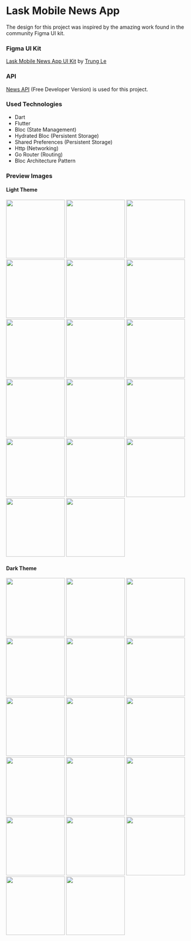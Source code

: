 # Lask Mobile News App

The design for this project was inspired by the amazing work found in the community Figma UI kit.

### Figma UI Kit

[Lask Mobile News App UI Kit](https://www.figma.com/community/file/1232628422702380922/lask-mobile-news-app-ui-kit) by [Trung Le](https://www.figma.com/@lehoaitrungds)

### API

[News API](https://newsapi.org/docs) (Free Developer Version) is used for this project.

### Used Technologies

- Dart
- Flutter
- Bloc (State Management)
- Hydrated Bloc (Persistent Storage)
- Shared Preferences (Persistent Storage)
- Http (Networking)
- Go Router (Routing)
- Bloc Architecture Pattern

### Preview Images

#### Light Theme
<p align="left">
  <img src="https://github.com/PyaeSoneHan246810/flutter_lask_mobile_news_app/assets/106380166/3ad917b3-f49d-460b-8f8c-b19feaf9817a" alt="" width="160" href="https://github.com/PyaeSoneHan246810/flutter_lask_mobile_news_app/assets/106380166/3ad917b3-f49d-460b-8f8c-b19feaf9817a"/>
  <img src="https://github.com/PyaeSoneHan246810/flutter_lask_mobile_news_app/assets/106380166/aa545163-7ec4-4da6-bfa9-1befc87d9cd5" alt="" width="160" href="https://github.com/PyaeSoneHan246810/flutter_lask_mobile_news_app/assets/106380166/3ad917b3-f49d-460b-8f8c-b19feaf9817a"/>
  <img src="https://github.com/PyaeSoneHan246810/flutter_lask_mobile_news_app/assets/106380166/ef3221ff-6540-4db7-a915-fc4d77d35b6b" alt="" width="160" href="https://github.com/PyaeSoneHan246810/flutter_lask_mobile_news_app/assets/106380166/3ad917b3-f49d-460b-8f8c-b19feaf9817a"/>
  <img src="https://github.com/PyaeSoneHan246810/flutter_lask_mobile_news_app/assets/106380166/71230716-c43a-4690-b1c9-0c2ef6f27ce3" alt="" width="160" href="https://github.com/PyaeSoneHan246810/flutter_lask_mobile_news_app/assets/106380166/ef3221ff-6540-4db7-a915-fc4d77d35b6b"/>
  <img src="https://github.com/PyaeSoneHan246810/flutter_lask_mobile_news_app/assets/106380166/5fbe02fd-9b06-43a8-b099-e28fea3ae199" alt="" width="160" href="https://github.com/PyaeSoneHan246810/flutter_lask_mobile_news_app/assets/106380166/f9556770-60e7-4442-9dcc-3ad1b9f82fb7"/>
  <img src="https://github.com/PyaeSoneHan246810/flutter_lask_mobile_news_app/assets/106380166/7e0b4863-07ed-4b84-a9ee-4a155e20bfb6" alt="" width="160" href="https://github.com/PyaeSoneHan246810/flutter_lask_mobile_news_app/assets/106380166/a82508c3-ad08-4edf-bd6f-56b6fdb653d2"/>
  <img src="https://github.com/PyaeSoneHan246810/flutter_lask_mobile_news_app/assets/106380166/0f8ea5ad-8499-4d58-88e7-e628e239fe76" alt="" width="160" href="https://github.com/PyaeSoneHan246810/flutter_lask_mobile_news_app/assets/106380166/3ad917b3-f49d-460b-8f8c-b19feaf9817a"/>
  <img src="https://github.com/PyaeSoneHan246810/flutter_lask_mobile_news_app/assets/106380166/91109d22-eb97-430a-8e76-458c7cbb200c" alt="" width="160" href="https://github.com/PyaeSoneHan246810/flutter_lask_mobile_news_app/assets/106380166/71230716-c43a-4690-b1c9-0c2ef6f27ce3"/>
  <img src="https://github.com/PyaeSoneHan246810/flutter_lask_mobile_news_app/assets/106380166/f7d54fb8-f58f-443c-bf42-cbee96b11217" alt="" width="160" href="https://github.com/PyaeSoneHan246810/flutter_lask_mobile_news_app/assets/106380166/aa545163-7ec4-4da6-bfa9-1befc87d9cd5"/>
  <img src="https://github.com/PyaeSoneHan246810/flutter_lask_mobile_news_app/assets/106380166/aa54e79e-3e53-49b2-8439-3c9c0323231f" alt="" width="160" href="https://github.com/PyaeSoneHan246810/flutter_lask_mobile_news_app/assets/106380166/7e0b4863-07ed-4b84-a9ee-4a155e20bfb6"/>
  <img src="https://github.com/PyaeSoneHan246810/flutter_lask_mobile_news_app/assets/106380166/6975819c-6b6f-4d80-9323-977a450a4757" alt="" width="160" href="https://github.com/PyaeSoneHan246810/flutter_lask_mobile_news_app/assets/106380166/0f8ea5ad-8499-4d58-88e7-e628e239fe76"/>
  <img src="https://github.com/PyaeSoneHan246810/flutter_lask_mobile_news_app/assets/106380166/d5474993-92ca-466e-b118-87ab3085411b" alt="" width="160" href="https://github.com/PyaeSoneHan246810/flutter_lask_mobile_news_app/assets/106380166/91109d22-eb97-430a-8e76-458c7cbb200c"/>
  <img src="https://github.com/PyaeSoneHan246810/flutter_lask_mobile_news_app/assets/106380166/55cb8e9d-b77e-410e-9fd6-421902d69d2b" alt="" width="160" href="https://github.com/PyaeSoneHan246810/flutter_lask_mobile_news_app/assets/106380166/5fbe02fd-9b06-43a8-b099-e28fea3ae199"/>
  <img src="https://github.com/PyaeSoneHan246810/flutter_lask_mobile_news_app/assets/106380166/a82508c3-ad08-4edf-bd6f-56b6fdb653d2" alt="" width="160" href="https://github.com/PyaeSoneHan246810/flutter_lask_mobile_news_app/assets/106380166/f7d54fb8-f58f-443c-bf42-cbee96b11217"/>
  <img src="https://github.com/PyaeSoneHan246810/flutter_lask_mobile_news_app/assets/106380166/f9556770-60e7-4442-9dcc-3ad1b9f82fb7" alt="" width="160" href="https://github.com/PyaeSoneHan246810/flutter_lask_mobile_news_app/assets/106380166/aa545163-7ec4-4da6-bfa9-1befc87d9cd5"/>
  <img src="https://github.com/PyaeSoneHan246810/flutter_lask_mobile_news_app/assets/106380166/7c9ba05d-98b8-458c-8232-28e72e52edec" alt="" width="160" href="https://github.com/PyaeSoneHan246810/flutter_lask_mobile_news_app/assets/106380166/12756461-d03b-4568-85bb-40e2727dd310"/>
  <img src="https://github.com/PyaeSoneHan246810/flutter_lask_mobile_news_app/assets/106380166/12756461-d03b-4568-85bb-40e2727dd310" alt="" width="160" href="https://github.com/PyaeSoneHan246810/flutter_lask_mobile_news_app/assets/106380166/f7d54fb8-f58f-443c-bf42-cbee96b11217"/> 
</p>

#### Dark Theme
<p>
  <img src="https://github.com/PyaeSoneHan246810/flutter_lask_mobile_news_app/assets/106380166/1daba24d-edc4-45eb-9de4-986180e2a050" alt="" width="160"/>
  <img src="https://github.com/PyaeSoneHan246810/flutter_lask_mobile_news_app/assets/106380166/2ef19def-0e39-459f-a3e5-38026b3748ad" alt="" width="160"/>
  <img src="https://github.com/PyaeSoneHan246810/flutter_lask_mobile_news_app/assets/106380166/b460cab5-c64c-4288-b5c4-e35c94cd88e8" alt="" width="160"/>
  <img src="https://github.com/PyaeSoneHan246810/flutter_lask_mobile_news_app/assets/106380166/07e82b13-40da-4086-ace8-5a7c1638e94f" alt="" width="160"/>
  <img src="https://github.com/PyaeSoneHan246810/flutter_lask_mobile_news_app/assets/106380166/2414c930-3b33-4f75-98ff-1745a7e3d794" alt="" width="160"/>
  <img src="https://github.com/PyaeSoneHan246810/flutter_lask_mobile_news_app/assets/106380166/57079978-ff58-4e95-a480-10f1d63689a8" alt="" width="160"/>
  <img src="https://github.com/PyaeSoneHan246810/flutter_lask_mobile_news_app/assets/106380166/46d4abcc-e4b1-42e2-a2ef-32521149c649" alt="" width="160"/>
  <img src="https://github.com/PyaeSoneHan246810/flutter_lask_mobile_news_app/assets/106380166/299d7988-b63a-4b9e-8b52-57fbe3139839" alt="" width="160"/>
  <img src="https://github.com/PyaeSoneHan246810/flutter_lask_mobile_news_app/assets/106380166/17707068-eb5d-468c-9113-47ae95579a98" alt="" width="160"/>
  <img src="https://github.com/PyaeSoneHan246810/flutter_lask_mobile_news_app/assets/106380166/a91691c8-4e92-4929-b607-e93814eef9de" alt="" width="160"/>
  <img src="https://github.com/PyaeSoneHan246810/flutter_lask_mobile_news_app/assets/106380166/7658fb13-7129-426d-ba24-526d1870995a" alt="" width="160"/>
  <img src="https://github.com/PyaeSoneHan246810/flutter_lask_mobile_news_app/assets/106380166/50d80b45-3ea0-4645-aa6d-658aea434220" alt="" width="160"/>
  <img src="https://github.com/PyaeSoneHan246810/flutter_lask_mobile_news_app/assets/106380166/86807528-6e6e-4ea2-9fa0-80349591807f" alt="" width="160"/>
  <img src="https://github.com/PyaeSoneHan246810/flutter_lask_mobile_news_app/assets/106380166/f5786cce-07d3-42d3-aeff-f8020967b685" alt="" width="160"/>
  <img src="https://github.com/PyaeSoneHan246810/flutter_lask_mobile_news_app/assets/106380166/6a8cae64-197b-44c8-be33-89d98c3e6d92" alt="" width="160"/>
  <img src="https://github.com/PyaeSoneHan246810/flutter_lask_mobile_news_app/assets/106380166/8b89fd85-1445-477b-a27a-88999ddb0e35" alt="" width="160"/>
  <img src="https://github.com/PyaeSoneHan246810/flutter_lask_mobile_news_app/assets/106380166/37f89b6c-568b-4ce8-a20a-bfa004d81b24" alt="" width="160"/>
</p>
